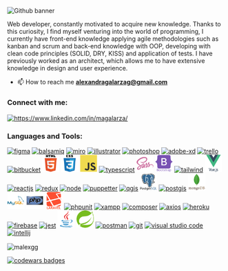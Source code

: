 ![Github banner](https://user-images.githubusercontent.com/73828751/128734888-cf035ec7-d916-4979-a386-2daf0a843f9e.jpg)

Web developer, constantly motivated to acquire new knowledge. Thanks to this curiosity, I find myself venturing into the world of programming, I currently have front-end knowledge applying agile methodologies such as kanban and scrum and back-end knowledge with OOP, developing with clean code principles (SOLID, DRY, KISS) and application of tests. I have previously worked as an architect, which allows me to have extensive knowledge in design and user experience.

- 📫 How to reach me **alexandragalarzag@gmail.com**

<h3 align="left">Connect with me:</h3>
<p align="left">
<a href="https://www.linkedin.com/in/magalarza/" target="blank"><img align="center" src="https://raw.githubusercontent.com/rahuldkjain/github-profile-readme-generator/master/src/images/icons/Social/linked-in-alt.svg" alt="https://www.linkedin.com/in/magalarza/" height="30" width="40" /></a>
</p>

<h3 align="left">Languages and Tools:</h3>
<p align="left">
<a href="https://www.figma.com/" target="_blank"><img src="https://www.vectorlogo.zone/logos/figma/figma-icon.svg" alt="figma" width="40" height="40"/></a> <a href="https://balsamiq.com/" target="_blank"><img src="https://www.vectorlogo.zone/logos/balsamiq/balsamiq-ar21.svg" alt="balsamiq" width="auto" height="40"/></a> <a href="https://miro.com/es/" target="_blank"><img src="https://user-images.githubusercontent.com/73828751/196030593-08b6016f-4104-4d16-8218-330144f70531.png" alt="miro" width="40" height="40"/></a> <a href="https://www.adobe.com/in/products/illustrator.html" target="_blank"><img src="https://www.vectorlogo.zone/logos/adobe_illustrator/adobe_illustrator-icon.svg" alt="illustrator" width="40" height="40"/></a> <a href="https://www.photoshop.com/en" target="_blank"><img src="https://user-images.githubusercontent.com/73828751/196030474-31779225-44d8-4100-8978-4afeb83954d4.png" alt="photoshop" width="40" height="40"/></a> <a href="https://www.adobe.com/es/products/xd.html" target="_blank"><img src="https://user-images.githubusercontent.com/73828751/196030543-a5901166-27c5-4199-aac7-941f9708ecd1.png" alt="adobe-xd" width="40" height="40"/></a> <a href="https://trello.com/es" target="_blank"><img src="https://www.vectorlogo.zone/logos/trello/trello-ar21.svg" alt="trello" width="40" height="40"/></a> <a href="https://bitbucket.org/" target="_blank"><img src="https://www.vectorlogo.zone/logos/bitbucket/bitbucket-official.svg" alt="bitbucket" width="40" height="40"/></a> <a href="https://www.w3.org/html/" target="_blank"><img src="https://raw.githubusercontent.com/devicons/devicon/master/icons/html5/html5-original-wordmark.svg" alt="html5" width="40" height="40"/></a> <a href="https://www.w3schools.com/css/" target="_blank"><img src="https://raw.githubusercontent.com/devicons/devicon/master/icons/css3/css3-original-wordmark.svg" alt="css3" width="40" height="40"/></a> <a href="https://developer.mozilla.org/en-US/docs/Web/JavaScript" target="_blank"><img src="https://raw.githubusercontent.com/devicons/devicon/master/icons/javascript/javascript-original.svg" alt="javascript" width="40" height="40"/></a> <a href="https://www.typescriptlang.org/" target="_blank"><img src="https://www.vectorlogo.zone/logos/typescriptlang/typescriptlang-icon.svg" alt="typescript" width="40" height="40"/></a> <a href="https://sass-lang.com" target="_blank"><img src="https://raw.githubusercontent.com/devicons/devicon/master/icons/sass/sass-original.svg" alt="sass" width="40" height="40"/></a> <a href="https://getbootstrap.com" target="_blank"><img src="https://raw.githubusercontent.com/devicons/devicon/master/icons/bootstrap/bootstrap-plain-wordmark.svg" alt="bootstrap" width="40" height="40"/></a> <a href="https://tailwindcss.com/" target="_blank"><img src="https://www.vectorlogo.zone/logos/tailwindcss/tailwindcss-icon.svg" alt="tailwind" width="40" height="40"/></a> <a href="https://vuejs.org/" target="_blank"><img src="https://raw.githubusercontent.com/devicons/devicon/master/icons/vuejs/vuejs-original-wordmark.svg" alt="vuejs" width="40" height="40"/></a> <a href="https://es.reactjs.org/" target="_blank"><img src="https://www.vectorlogo.zone/logos/reactjs/reactjs-icon.svg" alt="reactjs" width="40" height="40"/></a> <a href="https://es.redux.js.org/" target="_blank"><img src="https://user-images.githubusercontent.com/73828751/196030691-319b2ebd-c143-4334-ba95-dbe38297c940.png" alt="redux" width="40" height="40"/></a> <a href="https://nodejs.org/es/" target="_blank"><img src="https://www.vectorlogo.zone/logos/nodejs/nodejs-ar21.svg" alt="node" width="auto" height="40"/></a> <a href="https://pptr.dev/" target="_blank"><img src="https://www.vectorlogo.zone/logos/pptrdev/pptrdev-official.svg" alt="puppetter" width="40" height="40"/></a> <a href="https://www.qgis.org/es/site/" target="_blank"><img src="https://www.vectorlogo.zone/logos/qgis/qgis-ar21.svg" alt="qgis" width="auto" height="40"/></a> <a href="https://www.postgresql.org" target="_blank"><img src="https://raw.githubusercontent.com/devicons/devicon/master/icons/postgresql/postgresql-original-wordmark.svg" alt="postgresql" width="40" height="40"/></a> <a href="https://postgis.net/" target="_blank"><img src="https://user-images.githubusercontent.com/73828751/196030749-6de0aae5-ef73-4146-a091-0b63bed6f9e3.png" alt="postgis" width="40" height="40"/></a> <a href="https://www.mongodb.com/" target="_blank"><img src="https://raw.githubusercontent.com/devicons/devicon/master/icons/mongodb/mongodb-original-wordmark.svg" alt="mongodb" width="40" height="40"/></a> <a href="https://www.mysql.com/" target="_blank"><img src="https://raw.githubusercontent.com/devicons/devicon/master/icons/mysql/mysql-original-wordmark.svg" alt="mysql" width="40" height="40"/></a> <a href="https://www.php.net" target="_blank"><img src="https://raw.githubusercontent.com/devicons/devicon/master/icons/php/php-original.svg" alt="php" width="40" height="40"/></a> <a href="https://laravel.com/" target="_blank"><img src="https://raw.githubusercontent.com/devicons/devicon/master/icons/laravel/laravel-plain-wordmark.svg" alt="laravel" width="40" height="40"/></a> <a href="https://phpunit.de/" target="_blank"><img src="https://user-images.githubusercontent.com/73828751/196030806-4a640ee5-1ec0-4557-b3aa-fd40ee3f91cc.png" alt="phpunit" width="auto" height="20"/></a> <a href="https://www.apachefriends.org/es/index.html" target="_blank"><img src="https://user-images.githubusercontent.com/73828751/196030938-b95f97a7-10d8-4530-8780-647c47393839.png" alt="xampp" width="40" height="40"/></a> <a href="https://getcomposer.org/" target="_blank"><img src="https://user-images.githubusercontent.com/73828751/196030941-2798ed28-f213-4520-886b-754a8ed7b1d0.png" alt="composer" width="40" height="40"/></a> <a href="https://axios-http.com/es/docs/intro" target="_blank"><img src="https://user-images.githubusercontent.com/73828751/196030863-d28d99a9-ce4e-440a-8f59-5fab5299e1df.png" alt="axios" width="auto" height="20"/></a> <a href="https://www.heroku.com/" target="_blank"><img src="https://www.vectorlogo.zone/logos/heroku/heroku-icon.svg" alt="heroku" width="40" height="40"/></a> <a href="https://firebase.google.com/" target="_blank"><img src="https://www.vectorlogo.zone/logos/firebase/firebase-icon.svg" alt="firebase" width="40" height="40"/></a>  <a href="https://jestjs.io/es-ES/" target="_blank"><img src="https://www.vectorlogo.zone/logos/jestjsio/jestjsio-icon.svg" alt="jest" width="40" height="40"/></a> 
<a href="https://www.java.com/es/" target="_blank"><img src="https://raw.githubusercontent.com/devicons/devicon/master/icons/java/java-original.svg" alt="java" width="40" height="40"/></a> <a href="https://spring.io/projects/spring-boot" target="_blank"><img src="https://raw.githubusercontent.com/devicons/devicon/master/icons/spring/spring-original.svg" alt="spring-boot" width="40" height="40"/></a> <a href="https://postman.com" target="_blank"><img src="https://www.vectorlogo.zone/logos/getpostman/getpostman-icon.svg" alt="postman" width="40" height="40"/></a> 
<a href="https://git-scm.com/" target="_blank"><img src="https://www.vectorlogo.zone/logos/git-scm/git-scm-icon.svg" alt="git" width="40" height="40"/></a> <a href="https://code.visualstudio.com/" target="_blank"><img src="https://user-images.githubusercontent.com/73828751/196031035-6a63c8a8-e561-4654-b699-93d82f23d58f.png" alt="visual studio code" width="40" height="40"/></a> <a href="https://www.jetbrains.com/es-es/idea/" target="_blank"><img src="https://user-images.githubusercontent.com/73828751/196031070-9ecb079e-c4fd-4c59-9ff8-dcba7f31f3e4.png" alt="intellij" width="40" height="40"/></a>
</p>



<p><img align="center" src="https://github-readme-stats.vercel.app/api/top-langs?username=malexgg&show_icons=true&locale=en&layout=compact" alt="malexgg" /></p>

<a href="https://www.codewars.com/users/MaAGG" target="_blank"><img src="https://www.codewars.com/users/MaAGG/badges/small" alt="codewars badges" /></a>
